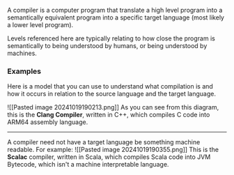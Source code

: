 
A compiler is a computer program that translate a high level program into a semantically equivalent program into a specific target language (most likely a lower level program).

Levels referenced here are typically relating to how close the program is semantically to being understood by humans, or being understood by machines.


### Examples

Here is a model that you can use to understand what compilation is and how it occurs in relation to the source language and the target language.

![[Pasted image 20241019190213.png]]
As you can see from this diagram, this is the **Clang Compiler**, written in C++, which compiles C code into ARM64 assembly language.

---

A compiler need not have a target language be something machine readable. For example:
![[Pasted image 20241019190355.png]]
This is the **Scalac** compiler, written in Scala, which compiles Scala code into JVM Bytecode, which isn't a machine interpretable language.   